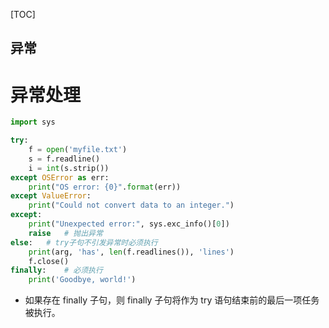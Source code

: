 [TOC]

异常
---

# 异常处理
```python
import sys

try:
    f = open('myfile.txt')
    s = f.readline()
    i = int(s.strip())
except OSError as err:
    print("OS error: {0}".format(err))
except ValueError:
    print("Could not convert data to an integer.")
except:
    print("Unexpected error:", sys.exc_info()[0])
    raise   # 抛出异常
else:   # try子句不引发异常时必须执行
    print(arg, 'has', len(f.readlines()), 'lines')
    f.close()
finally:    # 必须执行
    print('Goodbye, world!')
```
* 如果存在 finally 子句，则 finally 子句将作为 try 语句结束前的最后一项任务被执行。
